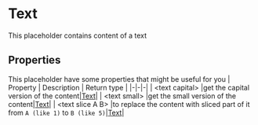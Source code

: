 # Text
This placeholder contains content of a text

## Properties
This placeholder have some properties that might be useful for you
| Property      | Description | Return type |
|-|-|-|
| \<text capital\> |get the capital version of the content|[Text](./text.md)|
| \<text small\> |get the small version of the content|[Text](./text.md)|
| \<text slice A B\> |to replace the content with sliced part of it from `A (like 1)` to `B (like 5)`|[Text](./text.md)|